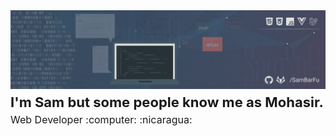 <img src="https://github.com/SamBarFu/SamBarFu/blob/main/bannerReadme.png"/>

<p style="font-size: 22px; font-weight: 700; margin: 5px 0">I'm Sam  but some people know me as Mohasir. </p>
<small style="font-size: 16px; font-weight: 400;">Web Developer :computer: :nicaragua:</small>

<!--
**SamBarFu/SamBarFu** is a ✨ _special_ ✨ repository because its `README.md` (this file) appears on your GitHub profile.

Here are some ideas to get you started:

- 🔭 I’m currently working on ...
- 🌱 I’m currently learning ...
- 👯 I’m looking to collaborate on ...
- 🤔 I’m looking for help with ...
- 💬 Ask me about ...
- 📫 How to reach me: ...
- 😄 Pronouns: ...
- ⚡ Fun fact: ...
-->
